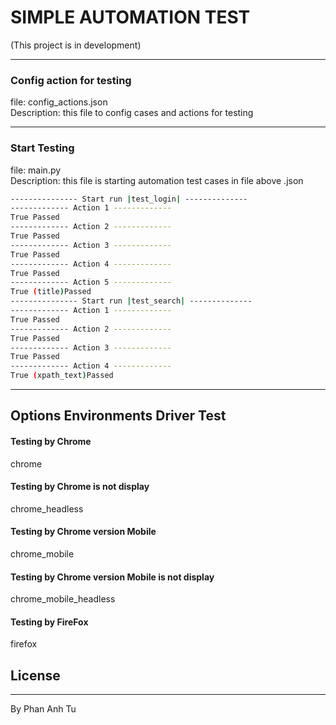 # SIMPLE AUTOMATION TEST
(This project is in development)
<hr>

### Config action for testing
file: config_actions.json<br />
Description: this file to config cases and actions for testing
<hr>

### Start Testing
file: main.py<br />
Description: this file is starting automation test cases in file above .json 

```bash
--------------- Start run |test_login| --------------
------------- Action 1 -------------
True Passed
------------- Action 2 -------------
True Passed
------------- Action 3 -------------
True Passed
------------- Action 4 -------------
True Passed
------------- Action 5 -------------
True (title)Passed
--------------- Start run |test_search| --------------
------------- Action 1 -------------
True Passed
------------- Action 2 -------------
True Passed
------------- Action 3 -------------
True Passed
------------- Action 4 -------------
True (xpath_text)Passed
```
<hr>

## Options Environments Driver Test
#### Testing by Chrome<br>
chrome<br>

#### Testing by Chrome is not display<br>
chrome_headless<br>

#### Testing by Chrome version Mobile<br>
chrome_mobile<br>

#### Testing by Chrome version Mobile is not display<br>
chrome_mobile_headless<br>

#### Testing by FireFox<br>
firefox<br>

## License

<hr>

By Phan Anh Tu